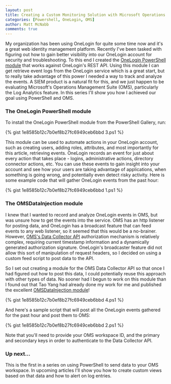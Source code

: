 ```yaml
---
layout: post
title: Creating a Custom Monitoring Solution with Microsoft Operations Management Suite - Part 1
categories: [Powershell, OneLogin, OMS]
author: Matt McNabb
comments: true
---
```


[OneLoginPSGallery]: https://www.powershellgallery.com/packages/OneLogin/
[OMSDataCollector]: https://azure.microsoft.com/en-us/documentation/articles/log-analytics-data-collector-api/
[OMSDataInjection]: https://www.powershellgallery.com/packages/OMSDataInjection/

My organization has been using OneLogin for quite some time now and it's a great web identity management platform. Recently I've been tasked with figuring out how to gain better visibility into our OneLogin account for security and troubleshooting. To this end I created the [OneLogin PowerShell module][OneLoginPSGallery] that works against OneLogin's REST API. Using this module I can get retrieve event logs from the OneLogin service which is a great start, but to really take advantage of this power I needed a way to track and analyze the events. A SIEM product is a natural fit for this, and we just happen to be evaluating Microsoft's Operations Management Suite (OMS), particularly the Log Analytics feature. In this series I'll show you how I achieved our goal using PowerShell and OMS.

### The OneLogin PowerShell module

To install the OneLogin PowerShell module from the PowerShell Gallery, run:

{% gist 1e8585b12c7b0ef8b27fc6949ceb6bbd 3.ps1 %}

This module can be used to automate actions in your OneLogin account, such as creating users, adding roles, attributes, and most importantly for this article, retrieving events. OneLogin records an event for just about every action that takes place - logins, administrative actions, directory connector actions, etc. You can use these events to gain insight into your account and see how your users are taking advantage of applications, when something is going wrong, and potentially even detect risky activity. Here is some example code that will gather OneLogin events from the past hour:

{% gist 1e8585b12c7b0ef8b27fc6949ceb6bbd 1.ps1 %}

### The OMSDataInjection module

I knew that I wanted to record and analyze OneLogin events in OMS, but was unsure how to get the events into the service. OMS has an http listener for posting data, and OneLogin has a broadcast feature that can feed events to any web listener, so it seemed that this would be a no-brainer. However, [OMS's Data Collector API][OMSDataCollector] authorization mechanism is relatively complex, requiring current timestamp information and a dynamically generated authorization signature. OneLogin's broadcaster feature did not allow this sort of manipulation of request headers, so I decided on using a custom feed script to post data to the API.

So I set out creating a module for the OMS Data Collector API so that once I had figured out how to post this data, I could potentially reuse this approach with other types of data. No sooner had I begun to work on this module than I found out that Tao Yang had already done my work for me and published the excellent [OMSDataInjection module][OMSDataInjection]! 

{% gist 1e8585b12c7b0ef8b27fc6949ceb6bbd 4.ps1 %}

And here's a sample script that will post all the OneLogin events gathered for the past hour and post them to OMS:

{% gist 1e8585b12c7b0ef8b27fc6949ceb6bbd 2.ps1 %}

Note that you'll need to provide your OMS workspace ID, and the primary and secondary keys in order to authenticate to the Data Collector API.

### Up next...
This is the first in a series on using PowerShell to send data to your OMS workspace. In upcoming articles I'll show you how to create custom views based on that data and how to alert on log entries.
